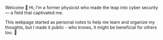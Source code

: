 Welcome 👋
Hi, I’m a former physicist who made the leap into cyber security — a field that captivated me.

This webpage started as personal notes to help me learn and organize my thoughts, but I made it public - who knows, it might be beneficial for others too. 🙂

